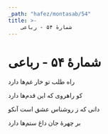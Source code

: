 ```yaml
---
_path: "hafez/montasab/54"
title: >-
    شمارهٔ ۵۴ - رباعی
---
```

# شمارهٔ ۵۴ - رباعی

<div class="b" id="bn1"><div class="m1"><p>راه طلب تو خار غم‌ها دارد</p></div>
<div class="m2"><p>کو راهروى که این قدم‌ها دارد</p></div></div>
<div class="b" id="bn2"><div class="m1"><p>دانى که ز روشناس عشق است آنکو</p></div>
<div class="m2"><p>بر چهرهٔ جان داغ ستم‌ها دارد</p></div></div>
